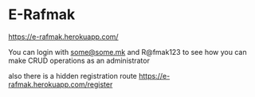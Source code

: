 # E-Rafmak
https://e-rafmak.herokuapp.com/

You can login with some@some.mk and R@fmak123 to see how you can make CRUD operations as an administrator 

also there is a hidden registration route
https://e-rafmak.herokuapp.com/register


